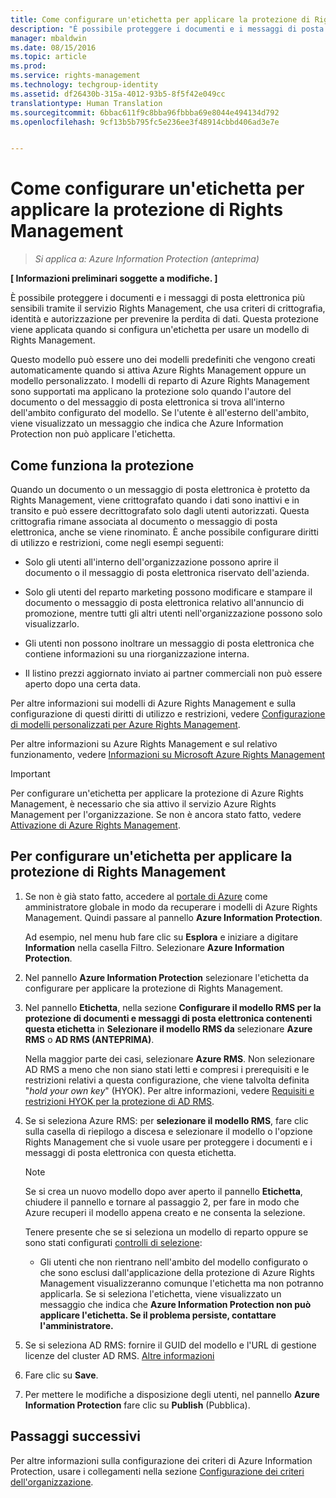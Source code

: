 ```yaml
---
title: Come configurare un'etichetta per applicare la protezione di Rights Management | Azure Information Protection
description: "È possibile proteggere i documenti e i messaggi di posta elettronica più sensibili tramite il servizio Rights Management, che usa criteri di crittografia, identità e autorizzazione per prevenire la perdita di dati. Questa protezione viene applicata quando si configura un'etichetta per usare un modello di Rights Management."
manager: mbaldwin
ms.date: 08/15/2016
ms.topic: article
ms.prod: 
ms.service: rights-management
ms.technology: techgroup-identity
ms.assetid: df26430b-315a-4012-93b5-8f5f42e049cc
translationtype: Human Translation
ms.sourcegitcommit: 6bbac611f9c8bba96fbbba69e8044e494134d792
ms.openlocfilehash: 9cf13b5b795fc5e236ee3f48914cbbd406ad3e7e


---
```


# Come configurare un'etichetta per applicare la protezione di Rights Management

>*Si applica a: Azure Information Protection (anteprima)*

**[ Informazioni preliminari soggette a modifiche. ]**

È possibile proteggere i documenti e i messaggi di posta elettronica più sensibili tramite il servizio Rights Management, che usa criteri di crittografia, identità e autorizzazione per prevenire la perdita di dati. Questa protezione viene applicata quando si configura un'etichetta per usare un modello di Rights Management. 

Questo modello può essere uno dei modelli predefiniti che vengono creati automaticamente quando si attiva Azure Rights Management oppure un modello personalizzato. I modelli di reparto di Azure Rights Management sono supportati ma applicano la protezione solo quando l'autore del documento o del messaggio di posta elettronica si trova all'interno dell'ambito configurato del modello. Se l'utente è all'esterno dell'ambito, viene visualizzato un messaggio che indica che Azure Information Protection non può applicare l'etichetta.

## Come funziona la protezione

Quando un documento o un messaggio di posta elettronica è protetto da Rights Management, viene crittografato quando i dati sono inattivi e in transito e può essere decrittografato solo dagli utenti autorizzati. Questa crittografia rimane associata al documento o messaggio di posta elettronica, anche se viene rinominato. È anche possibile configurare diritti di utilizzo e restrizioni, come negli esempi seguenti:

- Solo gli utenti all'interno dell'organizzazione possono aprire il documento o il messaggio di posta elettronica riservato dell'azienda.

- Solo gli utenti del reparto marketing possono modificare e stampare il documento o messaggio di posta elettronica relativo all'annuncio di promozione, mentre tutti gli altri utenti nell'organizzazione possono solo visualizzarlo.

- Gli utenti non possono inoltrare un messaggio di posta elettronica che contiene informazioni su una riorganizzazione interna.

- Il listino prezzi aggiornato inviato ai partner commerciali non può essere aperto dopo una certa data.

Per altre informazioni sui modelli di Azure Rights Management e sulla configurazione di questi diritti di utilizzo e restrizioni, vedere [Configurazione di modelli personalizzati per Azure Rights Management](../deploy-use/configure-custom-templates.md).

Per altre informazioni su Azure Rights Management e sul relativo funzionamento, vedere [Informazioni su Microsoft Azure Rights Management](../understand-explore/what-is-azure-rms.md)

> [!IMPORTANT]
> Per configurare un'etichetta per applicare la protezione di Azure Rights Management, è necessario che sia attivo il servizio Azure Rights Management per l'organizzazione. Se non è ancora stato fatto, vedere [Attivazione di Azure Rights Management](../deploy-use/activate-service.md).


## Per configurare un'etichetta per applicare la protezione di Rights Management

1. Se non è già stato fatto, accedere al [portale di Azure](https://portal.azure.com) come amministratore globale in modo da recuperare i modelli di Azure Rights Management. Quindi passare al pannello **Azure Information Protection**. 

    Ad esempio, nel menu hub fare clic su **Esplora** e iniziare a digitare **Information** nella casella Filtro. Selezionare **Azure Information Protection**.

2. Nel pannello **Azure Information Protection** selezionare l'etichetta da configurare per applicare la protezione di Rights Management.

3. Nel pannello **Etichetta**, nella sezione **Configurare il modello RMS per la protezione di documenti e messaggi di posta elettronica contenenti questa etichetta** in **Selezionare il modello RMS da** selezionare **Azure RMS** o **AD RMS (ANTEPRIMA)**.
    
    Nella maggior parte dei casi, selezionare **Azure RMS**. Non selezionare AD RMS a meno che non siano stati letti e compresi i prerequisiti e le restrizioni relativi a questa configurazione, che viene talvolta definita "*hold your own key*" (HYOK). Per altre informazioni, vedere [Requisiti e restrizioni HYOK per la protezione di AD RMS](configure-adrms-restrictions.md).
    
4. Se si seleziona Azure RMS: per **selezionare il modello RMS**, fare clic sulla casella di riepilogo a discesa e selezionare il modello o l'opzione Rights Management che si vuole usare per proteggere i documenti e i messaggi di posta elettronica con questa etichetta.

    > [!NOTE] 
    > Se si crea un nuovo modello dopo aver aperto il pannello **Etichetta**, chiudere il pannello e tornare al passaggio 2, per fare in modo che Azure recuperi il modello appena creato e ne consenta la selezione.
    
    Tenere presente che se si seleziona un modello di reparto oppure se sono stati configurati [controlli di selezione](../deploy-use/activate-service.md#configuring-onboarding-controls-for-a-phased-deployment):
    
    - Gli utenti che non rientrano nell'ambito del modello configurato o che sono esclusi dall'applicazione della protezione di Azure Rights Management visualizzeranno comunque l'etichetta ma non potranno applicarla. Se si seleziona l'etichetta, viene visualizzato un messaggio che indica che **Azure Information Protection non può applicare l'etichetta. Se il problema persiste, contattare l'amministratore.**
    
5. Se si seleziona AD RMS: fornire il GUID del modello e l'URL di gestione licenze del cluster AD RMS. [Altre informazioni](configure-adrms-restrictions.md#locating-the-information-to-specify-ad-rms-protection-with-an-azure-information-protection-label)

6. Fare clic su **Save**.

7. Per mettere le modifiche a disposizione degli utenti, nel pannello **Azure Information Protection** fare clic su **Publish** (Pubblica).

## Passaggi successivi

Per altre informazioni sulla configurazione dei criteri di Azure Information Protection, usare i collegamenti nella sezione [Configurazione dei criteri dell'organizzazione](configure-policy.md#configuring-your-organization-s-policy).  



<!--HONumber=Sep16_HO1-->



